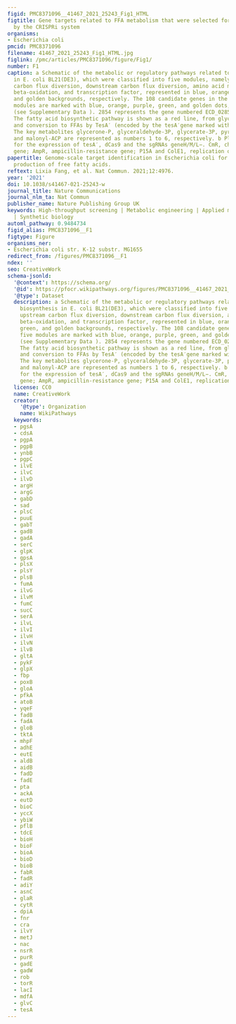 ```yaml
---
figid: PMC8371096__41467_2021_25243_Fig1_HTML
figtitle: Gene targets related to FFA metabolism that were selected for modulation
  by the CRISPRi system
organisms:
- Escherichia coli
pmcid: PMC8371096
filename: 41467_2021_25243_Fig1_HTML.jpg
figlink: /pmc/articles/PMC8371096/figure/Fig1/
number: F1
caption: a Schematic of the metabolic or regulatory pathways related to FFA biosynthesis
  in E. coli BL21(DE3), which were classified into five modules, namely, upstream
  carbon flux diversion, downstream carbon flux diversion, amino acid metabolism,
  beta-oxidation, and transcription factor, represented in blue, orange, purple, green,
  and golden backgrounds, respectively. The 108 candidate genes in the above five
  modules are marked with blue, orange, purple, green, and golden dots, respectively
  (see Supplementary Data ). 2854 represents the gene numbered ECD_02854 in BL21(DE3).
  The fatty acid biosynthetic pathway is shown as a red line, from glycerol to acyl-ACP
  and conversion to FFAs by TesA′ (encoded by the tesA′gene marked with a red dot).
  The key metabolites glycerone-P, glyceraldehyde-3P, glycerate-3P, pyruvate, acetyl-CoA,
  and malonyl-ACP are represented as numbers 1 to 6, respectively. b Plasmid constructs
  for the expression of tesA′, dCas9 and the sgRNAs geneH/M/L−. CmR, chloramphenicol-resistance
  gene; AmpR, ampicillin-resistance gene; P15A and ColE1, replication origin.
papertitle: Genome-scale target identification in Escherichia coli for high-titer
  production of free fatty acids.
reftext: Lixia Fang, et al. Nat Commun. 2021;12:4976.
year: '2021'
doi: 10.1038/s41467-021-25243-w
journal_title: Nature Communications
journal_nlm_ta: Nat Commun
publisher_name: Nature Publishing Group UK
keywords: High-throughput screening | Metabolic engineering | Applied microbiology
  | Synthetic biology
automl_pathway: 0.9484734
figid_alias: PMC8371096__F1
figtype: Figure
organisms_ner:
- Escherichia coli str. K-12 substr. MG1655
redirect_from: /figures/PMC8371096__F1
ndex: ''
seo: CreativeWork
schema-jsonld:
  '@context': https://schema.org/
  '@id': https://pfocr.wikipathways.org/figures/PMC8371096__41467_2021_25243_Fig1_HTML.html
  '@type': Dataset
  description: a Schematic of the metabolic or regulatory pathways related to FFA
    biosynthesis in E. coli BL21(DE3), which were classified into five modules, namely,
    upstream carbon flux diversion, downstream carbon flux diversion, amino acid metabolism,
    beta-oxidation, and transcription factor, represented in blue, orange, purple,
    green, and golden backgrounds, respectively. The 108 candidate genes in the above
    five modules are marked with blue, orange, purple, green, and golden dots, respectively
    (see Supplementary Data ). 2854 represents the gene numbered ECD_02854 in BL21(DE3).
    The fatty acid biosynthetic pathway is shown as a red line, from glycerol to acyl-ACP
    and conversion to FFAs by TesA′ (encoded by the tesA′gene marked with a red dot).
    The key metabolites glycerone-P, glyceraldehyde-3P, glycerate-3P, pyruvate, acetyl-CoA,
    and malonyl-ACP are represented as numbers 1 to 6, respectively. b Plasmid constructs
    for the expression of tesA′, dCas9 and the sgRNAs geneH/M/L−. CmR, chloramphenicol-resistance
    gene; AmpR, ampicillin-resistance gene; P15A and ColE1, replication origin.
  license: CC0
  name: CreativeWork
  creator:
    '@type': Organization
    name: WikiPathways
  keywords:
  - pgsA
  - cdsA
  - pgpA
  - pgpB
  - ynbB
  - pgpC
  - ilvE
  - ilvC
  - ilvD
  - argH
  - argG
  - gabD
  - sad
  - plsC
  - puuE
  - gabT
  - gadB
  - gadA
  - serC
  - glpK
  - gpsA
  - plsX
  - plsY
  - plsB
  - fumA
  - ilvG
  - ilvM
  - fumC
  - sucC
  - serA
  - ilvL
  - ilvI
  - ilvH
  - ilvN
  - ilvB
  - gltA
  - pykF
  - glpX
  - fbp
  - poxB
  - gloA
  - pfkA
  - atoB
  - yqeF
  - fadB
  - fadA
  - gloB
  - tktA
  - mhpF
  - adhE
  - eutE
  - aldB
  - aidB
  - fadD
  - fadE
  - pta
  - ackA
  - eutD
  - bioC
  - yccX
  - ybiW
  - pflB
  - tdcE
  - bioH
  - bioF
  - bioA
  - bioD
  - bioB
  - fabR
  - fadR
  - adiY
  - asnC
  - glaR
  - cytR
  - dpiA
  - fnr
  - cra
  - ilvY
  - metJ
  - nac
  - nsrR
  - purR
  - gadE
  - gadW
  - rob
  - torR
  - lacI
  - mdfA
  - glvC
  - tesA
---
```


